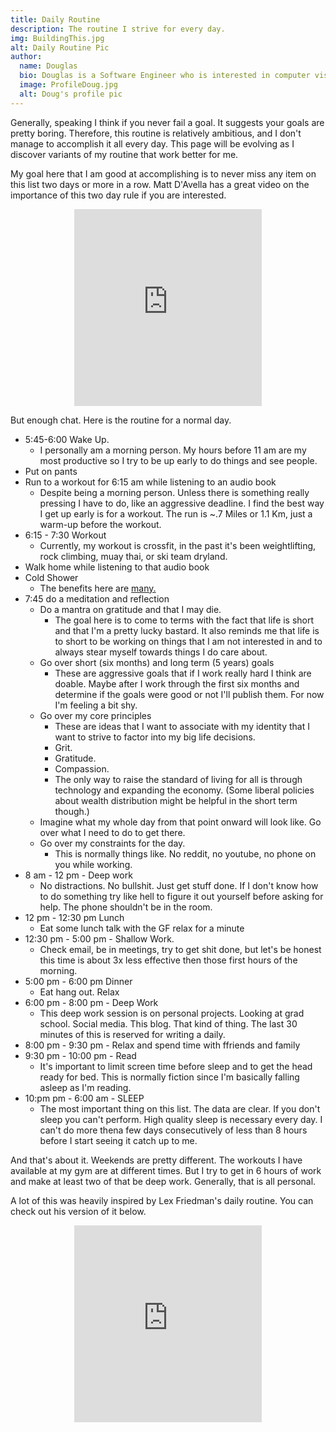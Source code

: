 ```yaml
---
title: Daily Routine
description: The routine I strive for every day.
img: BuildingThis.jpg
alt: Daily Routine Pic
author:
  name: Douglas
  bio: Douglas is a Software Engineer who is interested in computer vision and our quest for strong AI. He also is constantly looking for ways to push the envelope of his personal mental and physical fitness.
  image: ProfileDoug.jpg
  alt: Doug's profile pic
---
```


 Generally, speaking I think if you never fail a goal. It suggests your goals are pretty boring. Therefore, this routine is relatively ambitious, and I don't manage to accomplish it all every day. This page will be evolving as I discover variants of my routine that work better for me. 

My goal here that I am good at accomplishing is to never miss any item on this list two days or more in a row. Matt D'Avella has a great video on the importance of this two day rule if you are interested.

<p align="center">
<iframe height="315" src="https://www.youtube.com/embed/bfLHTLQZ5nc" title="YouTube video player" frameborder="0" allow="accelerometer; autoplay; clipboard-write; encrypted-media; gyroscope; picture-in-picture" allowfullscreen></iframe>
</p>

But enough chat. Here is the routine for a normal day.

- 5:45-6:00 Wake Up.
  - I personally am a morning person. My hours before 11 am are my most productive so I try to be up early to do things and see people.
- Put on pants
- Run to a workout for 6:15 am while listening to an audio book
  - Despite being a morning person. Unless there is something really pressing I have to do, like an aggressive deadline. I find the best way I get up early is for a workout. The run is ~.7 Miles or 1.1 Km, just a warm-up before the workout.
- 6:15 - 7:30 Workout 
  - Currently, my workout is crossfit, in the past it's been weightlifting, rock climbing, muay thai, or ski team dryland.
- Walk home while listening to that audio book
- Cold Shower
  - The benefits here are [many.](https://www.healthline.com/health/cold-shower-benefits)
- 7:45 do a meditation and reflection
  - Do a mantra on gratitude and that I may die.
    - The goal here is to come to terms with the fact that life is short and that I'm a pretty lucky bastard. It also reminds me that life is to short to be working on things that I am not interested in and to always stear myself towards things I do care about.
  - Go over short (six months) and long term (5 years) goals
    - These are aggressive goals that if I work really hard I think are doable. Maybe after I work through the first six months and determine if the goals were good or not I'll publish them. For now I'm feeling a bit shy.
  - Go over my core principles
    - These are ideas that I want to associate with my identity that I want to strive to factor into my big life decisions.
    - Grit.
    - Gratitude.
    - Compassion.
    - The only way to raise the standard of living for all is through technology and expanding the economy. (Some liberal policies about wealth distribution might be helpful in the short term though.)
  - Imagine what my whole day from that point onward will look like. Go over what I need to do to get there.
  - Go over my constraints for the day.
    - This is normally things like. No reddit, no youtube, no phone on you while working.
-  8 am - 12 pm - Deep work
    - No distractions. No bullshit. Just get stuff done. If I don't know how to do something try like hell to figure it out yourself before asking for help. The phone shouldn't be in the room.
- 12 pm - 12:30 pm Lunch
  - Eat some lunch talk with the GF relax for a minute
- 12:30 pm - 5:00 pm - Shallow Work. 
  - Check email, be in meetings, try to get shit done, but let's be honest this time is about 3x less effective then those first hours of the morning. 
- 5:00 pm - 6:00 pm Dinner 
  - Eat hang out. Relax
- 6:00 pm - 8:00 pm - Deep Work
  - This deep work session is on personal projects. Looking at grad school. Social media. This blog. That kind of thing. The last 30 minutes of this is reserved for writing a daily.
- 8:00 pm - 9:30 pm - Relax and spend time with ffriends and family
- 9:30 pm - 10:00 pm - Read
  - It's important to limit screen time before sleep and to get the head ready for bed. This is normally fiction since I'm basically falling asleep as I'm reading.
- 10:pm pm - 6:00 am - SLEEP
  - The most important thing on this list. The data are clear. If you don't sleep you can't perform. High quality sleep is necessary every day. I can't do more thena few days consecutively of less than 8 hours before I start seeing it catch up to me.


And that's about it. Weekends are pretty different.
The workouts I have available at my gym are at different times. But I try to get in 6 hours of work and make at least two of that be deep work. Generally, that is all personal.

A lot of this was heavily inspired by Lex Friedman's daily routine. You can check out his version of it below.

<p align="center">
<iframe height="315" src="https://www.youtube.com/embed/0m3hGZvD-0s" title="YouTube video player" frameborder="0" allow="accelerometer; autoplay; clipboard-write; encrypted-media; gyroscope; picture-in-picture" allowfullscreen></iframe>
</p>